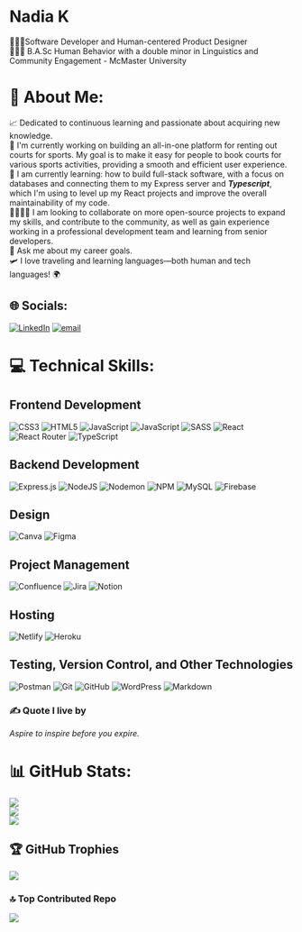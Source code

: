 
# Nadia K
👩🏽‍💻Software Developer and Human-centered Product Designer <br> 👩🏽‍🎓 B.A.Sc Human Behavior with a double minor in Linguistics and Community Engagement - McMaster University 

# 💫 About Me:
📈 Dedicated to continuous learning and passionate about acquiring new knowledge. <br>
👋 I'm currently working on building an all-in-one platform for renting out courts for sports. My goal is to make it easy for people to book courts for various sports activities, providing a smooth and efficient user experience.<br> 🌱 I am currently learning: how to build full-stack software, with a focus on databases and connecting them to my Express server and ***Typescript***, which I'm using to level up my React projects and improve the overall maintainability of my code. <br> 🫱🏽‍🫲🏾 I am looking to collaborate on more open-source projects to expand my skills, and contribute to the community, as well as gain experience working in a professional development team and learning from senior developers. <br>💬 Ask me about my career goals. <br> 🛩️ I love traveling and learning languages—both human and tech languages! 🌍<br>


## 🌐 Socials:
[![LinkedIn](https://img.shields.io/badge/LinkedIn-%230077B5.svg?logo=linkedin&logoColor=white)](https://linkedin.com/in/http://linkedin.com/in/nadiakasim/) [![email](https://img.shields.io/badge/Email-D14836?logo=gmail&logoColor=white)](mailto:nadiakasim@hotmail.com) 

# 💻 Technical Skills:
## Frontend Development
![CSS3](https://img.shields.io/badge/css3-%231572B6.svg?style=for-the-badge&logo=css3&logoColor=white) ![HTML5](https://img.shields.io/badge/html5-%23E34F26.svg?style=for-the-badge&logo=html5&logoColor=white) ![JavaScript](https://img.shields.io/badge/javascript-%23323330.svg?style=for-the-badge&logo=javascript&logoColor=%23F7DF1E) ![JavaScript](https://img.shields.io/badge/javascript-%23323330.svg?style=for-the-badge&logo=javascript&logoColor=%23F7DF1E) ![SASS](https://img.shields.io/badge/SASS-hotpink.svg?style=for-the-badge&logo=SASS&logoColor=white)  ![React](https://img.shields.io/badge/react-%2320232a.svg?style=for-the-badge&logo=react&logoColor=%2361DAFB) ![React Router](https://img.shields.io/badge/React_Router-CA4245?style=for-the-badge&logo=react-router&logoColor=white) ![TypeScript](https://img.shields.io/badge/typescript-%23007ACC.svg?style=for-the-badge&logo=typescript&logoColor=white)

## Backend Development
![Express.js](https://img.shields.io/badge/express.js-%23404d59.svg?style=for-the-badge&logo=express&logoColor=%2361DAFB) ![NodeJS](https://img.shields.io/badge/node.js-6DA55F?style=for-the-badge&logo=node.js&logoColor=white) ![Nodemon](https://img.shields.io/badge/NODEMON-%23323330.svg?style=for-the-badge&logo=nodemon&logoColor=%BBDEAD) ![NPM](https://img.shields.io/badge/NPM-%23CB3837.svg?style=for-the-badge&logo=npm&logoColor=white) ![MySQL](https://img.shields.io/badge/mysql-4479A1.svg?style=for-the-badge&logo=mysql&logoColor=white) ![Firebase](https://img.shields.io/badge/firebase-%23039BE5.svg?style=for-the-badge&logo=firebase)

## Design
![Canva](https://img.shields.io/badge/Canva-%2300C4CC.svg?style=for-the-badge&logo=Canva&logoColor=white) ![Figma](https://img.shields.io/badge/figma-%23F24E1E.svg?style=for-the-badge&logo=figma&logoColor=white) 

## Project Management
![Confluence](https://img.shields.io/badge/confluence-%23172BF4.svg?style=for-the-badge&logo=confluence&logoColor=white) ![Jira](https://img.shields.io/badge/jira-%230A0FFF.svg?style=for-the-badge&logo=jira&logoColor=white) ![Notion](https://img.shields.io/badge/Notion-%23000000.svg?style=for-the-badge&logo=notion&logoColor=white)

## Hosting 
![Netlify](https://img.shields.io/badge/netlify-%23000000.svg?style=for-the-badge&logo=netlify&logoColor=#00C7B7) ![Heroku](https://img.shields.io/badge/heroku-%23430098.svg?style=for-the-badge&logo=heroku&logoColor=white)  

## Testing, Version Control, and Other Technologies 
 ![Postman](https://img.shields.io/badge/Postman-FF6C37?style=for-the-badge&logo=postman&logoColor=white) ![Git](https://img.shields.io/badge/git-%23F05033.svg?style=for-the-badge&logo=git&logoColor=white) ![GitHub](https://img.shields.io/badge/github-%23121011.svg?style=for-the-badge&logo=github&logoColor=white) ![WordPress](https://img.shields.io/badge/WordPress-%23117AC9.svg?style=for-the-badge&logo=WordPress&logoColor=white) ![Markdown](https://img.shields.io/badge/markdown-%23000000.svg?style=for-the-badge&logo=markdown&logoColor=white) 

### ✍️ Quote I live by
*Aspire to inspire before you expire.*

# 📊 GitHub Stats:
![](https://github-readme-stats.vercel.app/api?username=canadiankay&theme=onedark&hide_border=false&include_all_commits=true&count_private=true)<br/>
![](https://github-readme-streak-stats.herokuapp.com/?user=canadiankay&theme=onedark&hide_border=false)<br/>
![](https://github-readme-stats.vercel.app/api/top-langs/?username=canadiankay&theme=onedark&hide_border=false&include_all_commits=true&count_private=true&layout=compact)

## 🏆 GitHub Trophies
![](https://github-profile-trophy.vercel.app/?username=canadiankay&theme=radical&no-frame=false&no-bg=true&margin-w=4)


### 🔝 Top Contributed Repo
![](https://github-contributor-stats.vercel.app/api?username=canadiankay&limit=5&theme=dark&combine_all_yearly_contributions=true)

